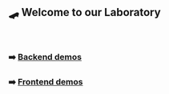 ## 🛹 Welcome to our Laboratory

<br>

### ➡️ [Backend demos](backend)

### ➡️ [Frontend demos](frontend)